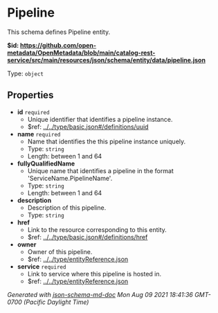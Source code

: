 # Pipeline

This schema defines Pipeline entity.

<b id="httpsgithub.comopen-metadataopenmetadatablobmaincatalog-rest-servicesrcmainresourcesjsonschemaentitydatapipeline.json">&#36;id: https://github.com/open-metadata/OpenMetadata/blob/main/catalog-rest-service/src/main/resources/json/schema/entity/data/pipeline.json</b>

Type: `object`

## Properties
 - <b id="#https://github.com/open-metadata/OpenMetadata/blob/main/catalog-rest-service/src/main/resources/json/schema/entity/data/pipeline.json/properties/id">id</b> `required`
	 - Unique identifier that identifies a pipeline instance.
	 - &#36;ref: [../../type/basic.json#/definitions/uuid](#....typebasic.jsondefinitionsuuid)
 - <b id="#https://github.com/open-metadata/OpenMetadata/blob/main/catalog-rest-service/src/main/resources/json/schema/entity/data/pipeline.json/properties/name">name</b> `required`
	 - Name that identifies the this pipeline instance uniquely.
	 - Type: `string`
	 - Length: between 1 and 64
 - <b id="#https://github.com/open-metadata/OpenMetadata/blob/main/catalog-rest-service/src/main/resources/json/schema/entity/data/pipeline.json/properties/fullyQualifiedName">fullyQualifiedName</b>
	 - Unique name that identifies a pipeline in the format 'ServiceName.PipelineName'.
	 - Type: `string`
	 - Length: between 1 and 64
 - <b id="#https://github.com/open-metadata/OpenMetadata/blob/main/catalog-rest-service/src/main/resources/json/schema/entity/data/pipeline.json/properties/description">description</b>
	 - Description of this pipeline.
	 - Type: `string`
 - <b id="#https://github.com/open-metadata/OpenMetadata/blob/main/catalog-rest-service/src/main/resources/json/schema/entity/data/pipeline.json/properties/href">href</b>
	 - Link to the resource corresponding to this entity.
	 - &#36;ref: [../../type/basic.json#/definitions/href](#....typebasic.jsondefinitionshref)
 - <b id="#https://github.com/open-metadata/OpenMetadata/blob/main/catalog-rest-service/src/main/resources/json/schema/entity/data/pipeline.json/properties/owner">owner</b>
	 - Owner of this pipeline.
	 - &#36;ref: [../../type/entityReference.json](#....typeentityreference.json)
 - <b id="#https://github.com/open-metadata/OpenMetadata/blob/main/catalog-rest-service/src/main/resources/json/schema/entity/data/pipeline.json/properties/service">service</b> `required`
	 - Link to service where this pipeline is hosted in.
	 - &#36;ref: [../../type/entityReference.json](#....typeentityreference.json)

_Generated with [json-schema-md-doc](https://brianwendt.github.io/json-schema-md-doc/)_ _Mon Aug 09 2021 18:41:36 GMT-0700 (Pacific Daylight Time)_